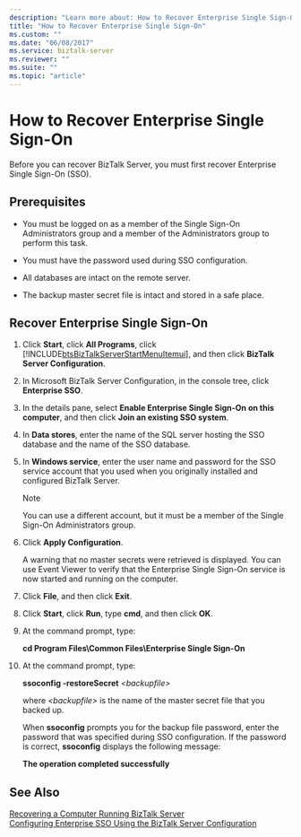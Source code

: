 ```yaml
---
description: "Learn more about: How to Recover Enterprise Single Sign-On"
title: "How to Recover Enterprise Single Sign-On"
ms.custom: ""
ms.date: "06/08/2017"
ms.service: biztalk-server
ms.reviewer: ""
ms.suite: ""
ms.topic: "article"
---
```

# How to Recover Enterprise Single Sign-On
Before you can recover BizTalk Server, you must first recover Enterprise Single Sign-On (SSO).  
  
## Prerequisites  
  
-   You must be logged on as a member of the Single Sign-On Administrators group and a member of the Administrators group to perform this task.  
  
-   You must have the password used during SSO configuration.  
  
-   All databases are intact on the remote server.  
  
-   The backup master secret file is intact and stored in a safe place.  
  
## Recover Enterprise Single Sign-On  
  
1. Click **Start**, click **All Programs**, click [!INCLUDE[btsBizTalkServerStartMenuItemui](../includes/btsbiztalkserverstartmenuitemui-md.md)], and then click **BizTalk Server Configuration**.  
  
2. In Microsoft BizTalk Server Configuration, in the console tree, click **Enterprise SSO**.  
  
3. In the details pane, select **Enable Enterprise Single Sign-On on this computer**, and then click **Join an existing SSO system**.  
  
4. In **Data stores**, enter the name of the SQL server hosting the SSO database and the name of the SSO database.  
  
5. In **Windows service**, enter the user name and password for the SSO service account that you used when you originally installed and configured BizTalk Server.  
  
   > [!NOTE]
   >  You can use a different account, but it must be a member of the Single Sign-On Administrators group.  
  
6. Click **Apply Configuration**.  
  
    A warning that no master secrets were retrieved is displayed. You can use Event Viewer to verify that the Enterprise Single Sign-On service is now started and running on the computer.  
  
7. Click **File**, and then click **Exit**.  
  
8. Click **Start**, click **Run**, type **cmd**, and then click **OK**.  
  
9. At the command prompt, type:  
  
     **cd Program Files\Common Files\Enterprise Single Sign-On**  
  
10. At the command prompt, type:  
  
     **ssoconfig -restoreSecret**  *\<backupfile\>*  
  
     where *\<backupfile\>* is the name of the master secret file that you backed up.  
  
     When **ssoconfig** prompts you for the backup file password, enter the password that was specified during SSO configuration. If the password is correct, **ssoconfig** displays the following message:  
  
     **The operation completed successfully**  
  
## See Also  
 [Recovering a Computer Running BizTalk Server](../core/recovering-a-computer-running-biztalk-server.md)   
 [Configuring Enterprise SSO Using the BizTalk Server Configuration](../install-and-config-guides/configure-biztalk-server.md)
